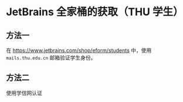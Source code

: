 # JetBrains 全家桶的获取（THU 学生）

## 方法一

在 https://www.jetbrains.com/shop/eform/students 中，使用 `mails.thu.edu.cn` 邮箱验证学生身份。

## 方法二

使用学信网认证